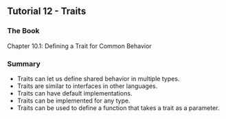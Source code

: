 ## Tutorial 12 - Traits

### The Book

Chapter 10.1: Defining a Trait for Common Behavior

### Summary

- Traits can let us define shared behavior in multiple types.
- Traits are similar to interfaces in other languages.
- Traits can have default implementations.
- Traits can be implemented for any type.
- Traits can be used to define a function that takes a trait as a parameter.
